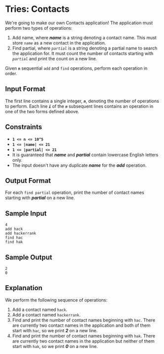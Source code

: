 # Tries: Contacts

We're going to make our own Contacts application! The application must perform two types of operations:

1. Add name, where ***name*** is a string denoting a contact name. This must store *`name`* as a new contact in the application.
2. Find partial, where *`partial`* is a string denoting a partial name to search the application for. It must count the number of contacts starting with *`partial`* and print the count on a new line.

Given **`n`** sequential `add` and `find` operations, perform each operation in order.

## Input Format

The first line contains a single integer, ***`n`***, denoting the number of operations to perform. 
Each line ***`i`*** of the ***`n`*** subsequent lines contains an operation in one of the two forms defined above.

## Constraints

- **`1 <= n <= 10^5`**
- **`1 <= |name| <= 21`**
- **`1 <= |partial| <= 21`**
- It is guaranteed that ***name*** and ***partial*** contain lowercase English letters only.
- The input doesn't have any duplicate ***name*** for the ***add*** operation.

## Output Format

For each `find partial` operation, print the number of contact names starting with ***partial*** on a new line.

## Sample Input

```angular2html
4
add hack
add hackerrank
find hac
find hak
```

## Sample Output

```angular2html
2
0
```

## Explanation

We perform the following sequence of operations:

1. Add a contact named `hack`.
2. Add a contact named `hackerrank`.
3. Find and print the number of contact names beginning with `hac`. There are currently two contact names in the application and both of them start with `hac`, so we print ***2*** on a new line.
4. Find and print the number of contact names beginning with `hak`. There are currently two contact names in the application but neither of them start with `hak`, so we print ***0*** on a new line.